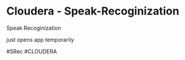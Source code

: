 # Cloudera - Speak-Recoginization
Speak Recoginization

just opens app temporarily

#SRec #CLOUDERA
